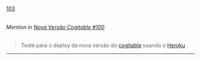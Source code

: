[103](https://github.com/guilhermeprokisch/ideias/issues/103) 
###### 




 ######  Mention in [Nova Versão Cogitable #100](Nova-Versão-Cogitable-#100)  
 > Teste para o deploy da nova versão do [cogitable](cogitable) usando o [Heroku](Heroku) .

-------------------------------------------------------------------------------

